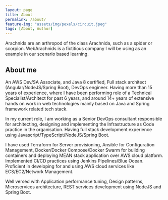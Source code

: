 ```yaml
---
layout: page
title: About
permalink: /about/
feature-img: "assets/img/pexels/circuit.jpeg"
tags: [About, Author]
---
```


Arachnids are an arthropod of the class Arachnida, such as a spider or scorpion. WebArachnids is a fictitious company I will be using as an example in our scenario based learning.

## About me

An AWS Dev/SA Associate, and Java 8 certified, Full stack architect (Angular/NodeJS/Spring Boot), DevOps engineer. Having more than 15 years of experience, where I have been performing role of a Technical Specialist/Architect for past 6 years, and around 14+ years of extensive hands on work in web technologies mainly based on Java and Spring framework related tech stack.

In my current role, I am working as a Senior DevOps consultant responsible for architecting, designing and implementing the Infrastructure as Code practice in the organisation. Having full stack development experience using Javascript/TypeScript/NodeJS/Spring Boot.

I have used Terraform for Server provisioning, Ansible for Configuration Management, Docker/Docker Compose/Docker Swarm for building containers and deploying MEAN stack application over AWS cloud platform. Implemented CI/CD practices using Jenkins Pipelines/Blue Ocean. Proficient in developing for and using AWS cloud services like ECS/EC2/Network Management.

Well versed with Application performance tuning, Design patterns, Microservices architecture, REST services development using NodeJS and Spring Boot.
 
